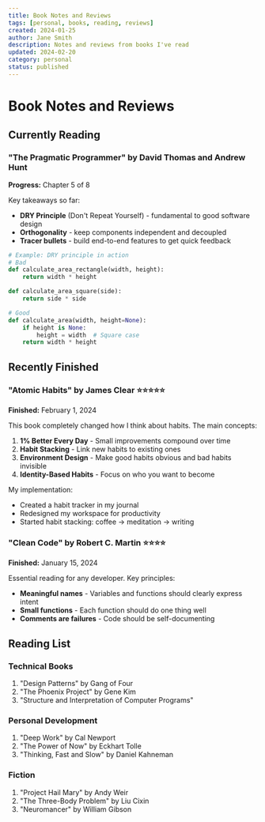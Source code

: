 ```yaml
---
title: Book Notes and Reviews
tags: [personal, books, reading, reviews]
created: 2024-01-25
author: Jane Smith
description: Notes and reviews from books I've read
updated: 2024-02-20
category: personal
status: published
---
```


# Book Notes and Reviews

## Currently Reading

### "The Pragmatic Programmer" by David Thomas and Andrew Hunt

**Progress:** Chapter 5 of 8

Key takeaways so far:
- **DRY Principle** (Don't Repeat Yourself) - fundamental to good software design
- **Orthogonality** - keep components independent and decoupled
- **Tracer bullets** - build end-to-end features to get quick feedback

```python title:"This is the title"
# Example: DRY principle in action
# Bad
def calculate_area_rectangle(width, height):
    return width * height

def calculate_area_square(side):
    return side * side

# Good
def calculate_area(width, height=None):
    if height is None:
        height = width  # Square case
    return width * height
```

## Recently Finished

### "Atomic Habits" by James Clear ⭐⭐⭐⭐⭐

**Finished:** February 1, 2024

This book completely changed how I think about habits. The main concepts:

1. **1% Better Every Day** - Small improvements compound over time
2. **Habit Stacking** - Link new habits to existing ones
3. **Environment Design** - Make good habits obvious and bad habits invisible
4. **Identity-Based Habits** - Focus on who you want to become

My implementation:
- Created a habit tracker in my journal
- Redesigned my workspace for productivity
- Started habit stacking: coffee → meditation → writing

### "Clean Code" by Robert C. Martin ⭐⭐⭐⭐

**Finished:** January 15, 2024

Essential reading for any developer. Key principles:

- **Meaningful names** - Variables and functions should clearly express intent
- **Small functions** - Each function should do one thing well
- **Comments are failures** - Code should be self-documenting

## Reading List

### Technical Books
1. "Design Patterns" by Gang of Four
2. "The Phoenix Project" by Gene Kim
3. "Structure and Interpretation of Computer Programs"

### Personal Development
1. "Deep Work" by Cal Newport
2. "The Power of Now" by Eckhart Tolle
3. "Thinking, Fast and Slow" by Daniel Kahneman

### Fiction
1. "Project Hail Mary" by Andy Weir
2. "The Three-Body Problem" by Liu Cixin
3. "Neuromancer" by William Gibson